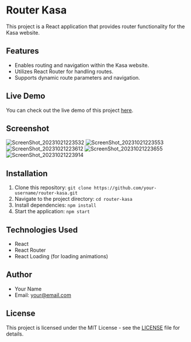 # Router Kasa

This project is a React application that provides router functionality for the Kasa website.

## Features

- Enables routing and navigation within the Kasa website.
- Utilizes React Router for handling routes.
- Supports dynamic route parameters and navigation.

## Live Demo

You can check out the live demo of this project [here](https://immo-0r0m.onrender.com/).

## Screenshot
![ScreenShot_20231021223532](https://github.com/laminemessaci/router-kasa/assets/60298344/faebb244-7a5b-4bf3-b0d2-5263cfb2837f)
![ScreenShot_20231021223553](https://github.com/laminemessaci/router-kasa/assets/60298344/57a7bc0d-6b43-4a31-b7e9-067fb36c438a)
![ScreenShot_20231021223612](https://github.com/laminemessaci/router-kasa/assets/60298344/f87d4461-99d2-42a9-ba64-435ec7584d5c)
![ScreenShot_20231021223655](https://github.com/laminemessaci/router-kasa/assets/60298344/7d099de6-fd2d-4200-8058-a0f961aba44a)
![ScreenShot_20231021223914](https://github.com/laminemessaci/router-kasa/assets/60298344/358106be-9e80-4501-8b3a-4273cca5cf9c)

## Installation

1. Clone this repository: `git clone https://github.com/your-username/router-kasa.git`
2. Navigate to the project directory: `cd router-kasa`
3. Install dependencies: `npm install`
4. Start the application: `npm start`

## Technologies Used

- React
- React Router
- React Loading (for loading animations)

## Author

- Your Name
- Email: your@email.com

## License

This project is licensed under the MIT License - see the [LICENSE](LICENSE) file for details.
